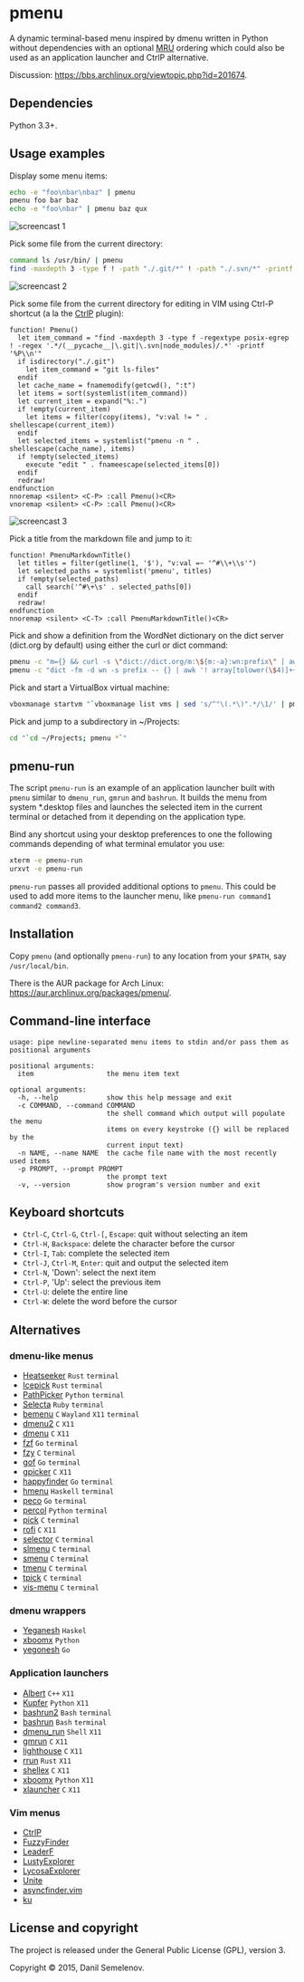 # pmenu

A dynamic terminal-based menu inspired by dmenu written in Python without dependencies with an optional [MRU](https://en.wikipedia.org/wiki/Most_Recently_Used) ordering which could also be used as an application launcher and CtrlP alternative.

Discussion: https://bbs.archlinux.org/viewtopic.php?id=201674.

## Dependencies

Python 3.3+.

## Usage examples

Display some menu items:

```bash
echo -e "foo\nbar\nbaz" | pmenu
pmenu foo bar baz
echo -e "foo\nbar" | pmenu baz qux
```

![screencast 1](https://raw.githubusercontent.com/sgtpep/pmenu/master/screencasts/1.gif)

Pick some file from the current directory:

```bash
command ls /usr/bin/ | pmenu
find -maxdepth 3 -type f ! -path "./.git/*" ! -path "./.svn/*" -printf '%P\n' | LC_COLLATE=C sort | pmenu
```

![screencast 2](https://raw.githubusercontent.com/sgtpep/pmenu/master/screencasts/2.gif)

Pick some file from the current directory for editing in VIM using Ctrl-P shortcut (a la the [CtrlP](http://kien.github.io/ctrlp.vim/) plugin):

```vim
function! Pmenu()
  let item_command = "find -maxdepth 3 -type f -regextype posix-egrep ! -regex '.*/(__pycache__|\.git|\.svn|node_modules)/.*' -printf '%P\\n'"
  if isdirectory("./.git")
    let item_command = "git ls-files"
  endif
  let cache_name = fnamemodify(getcwd(), ":t")
  let items = sort(systemlist(item_command))
  let current_item = expand("%:.")
  if !empty(current_item)
    let items = filter(copy(items), "v:val != " . shellescape(current_item))
  endif
  let selected_items = systemlist("pmenu -n " . shellescape(cache_name), items)
  if !empty(selected_items)
    execute "edit " . fnameescape(selected_items[0])
  endif
  redraw!
endfunction
nnoremap <silent> <C-P> :call Pmenu()<CR>
vnoremap <silent> <C-P> :call Pmenu()<CR>
```

![screencast 3](https://raw.githubusercontent.com/sgtpep/pmenu/master/screencasts/3.gif)

Pick a title from the markdown file and jump to it:

```vim
function! PmenuMarkdownTitle()
  let titles = filter(getline(1, '$'), "v:val =~ '^#\\+\\s'")
  let selected_paths = systemlist('pmenu', titles)
  if !empty(selected_paths)
    call search('^#\+\s' . selected_paths[0])
  endif
  redraw!
endfunction
nnoremap <silent> <C-T> :call PmenuMarkdownTitle()<CR>
```

Pick and show a definition from the WordNet dictionary on the dict server (dict.org by default) using either the curl or dict command:

```bash
pmenu -c "m={} && curl -s \"dict://dict.org/m:\${m:-a}:wn:prefix\" | awk -F \\\" '! array[tolower(\$2)]++ { print \$2 }'" | xargs -I '{}' curl -s "dict://dict.org/d:{}:wn" | grep -vP "^(\d+ |\.)" | less
pmenu -c "dict -fm -d wn -s prefix -- {} | awk '! array[tolower(\$4)]++ { print \$4 }'" | xargs dict -d wn | less
```

Pick and start a VirtualBox virtual machine:

```bash
vboxmanage startvm "`vboxmanage list vms | sed 's/^"\(.*\)".*/\1/' | pmenu`"
```

Pick and jump to a subdirectory in ~/Projects:

```bash
cd "`cd ~/Projects; pmenu *`"
```

## pmenu-run

The script `pmenu-run` is an example of an application launcher built with `pmenu` similar to `dmenu_run`, `gmrun` and `bashrun`. It builds the menu from system \*.desktop files and launches the selected item in the current terminal or detached from it depending on the application type.

Bind any shortcut using your desktop preferences to one the following commands depending of what terminal emulator you use:

```bash
xterm -e pmenu-run
urxvt -e pmenu-run
```

`pmenu-run` passes all provided additional options to `pmenu`. This could be used to add more items to the launcher menu, like `pmenu-run command1 command2 command3`.

## Installation

Copy `pmenu` (and optionally `pmenu-run`) to any location from your `$PATH`, say `/usr/local/bin`.

There is the AUR package for Arch Linux: https://aur.archlinux.org/packages/pmenu/.

## Command-line interface

```
usage: pipe newline-separated menu items to stdin and/or pass them as positional arguments

positional arguments:
  item                  the menu item text

optional arguments:
  -h, --help            show this help message and exit
  -c COMMAND, --command COMMAND
                        the shell command which output will populate the menu
                        items on every keystroke ({} will be replaced by the
                        current input text)
  -n NAME, --name NAME  the cache file name with the most recently used items
  -p PROMPT, --prompt PROMPT
                        the prompt text
  -v, --version         show program's version number and exit
```

## Keyboard shortcuts

- `Ctrl-C`, `Ctrl-G`, `Ctrl-[`, `Escape`: quit without selecting an item
- `Ctrl-H`, `Backspace`: delete the character before the cursor
- `Ctrl-I`, `Tab`: complete the selected item
- `Ctrl-J`, `Ctrl-M`, `Enter`: quit and output the selected item
- `Ctrl-N`, 'Down': select the next item
- `Ctrl-P`, 'Up': select the previous item
- `Ctrl-U`: delete the entire line
- `Ctrl-W`: delete the word before the cursor

## Alternatives

### dmenu-like menus

- [Heatseeker](https://github.com/rschmitt/heatseeker) `Rust` `terminal`
- [Icepick](https://github.com/felipesere/icepick) `Rust` `terminal`
- [PathPicker](https://facebook.github.io/PathPicker/) `Python` `terminal`
- [Selecta](https://github.com/garybernhardt/selecta) `Ruby` `terminal`
- [bemenu](https://github.com/Cloudef/bemenu) `C` `Wayland` `X11` `terminal`
- [dmenu2](https://bitbucket.org/melek/dmenu2) `C` `X11`
- [dmenu](http://tools.suckless.org/dmenu/) `C` `X11`
- [fzf](https://github.com/junegunn/fzf) `Go` `terminal`
- [fzy](https://github.com/jhawthorn/fzy) `C` `terminal`
- [gof](https://github.com/mattn/gof) `Go` `terminal`
- [gpicker](http://www.nongnu.org/gpicker/) `C` `X11`
- [happyfinder](https://github.com/hugows/hf) `Go` `terminal`
- [hmenu](https://github.com/sulami/hmenu) `Haskell` `terminal`
- [peco](https://github.com/peco/peco) `Go` `terminal`
- [percol](https://github.com/mooz/percol) `Python` `terminal`
- [pick](https://github.com/thoughtbot/pick) `C` `terminal`
- [rofi](https://github.com/DaveDavenport/rofi) `C` `X11`
- [selector](http://fleuret.org/cgi-bin/gitweb/gitweb.cgi?p=selector) `C` `terminal`
- [slmenu](https://bitbucket.org/rafaelgg/slmenu) `C` `terminal`
- [smenu](https://github.com/p-gen/smenu) `C` `terminal`
- [tmenu](https://github.com/dhamidi/tmenu) `C` `terminal`
- [tpick](https://github.com/smblott-github/tpick) `C` `terminal`
- [vis-menu](http://martanne.github.io/vis/man/vis-menu.1.html) `C` `terminal`

### dmenu wrappers

- [Yeganesh](http://dmwit.com/yeganesh/) `Haskel`
- [xboomx](https://github.com/victorhaggqvist/xboomx) `Python`
- [yegonesh](https://github.com/klowner/yegonesh) `Go`

### Application launchers

- [Albert](https://github.com/ManuelSchneid3r/albert) `C++` `X11`
- [Kupfer](http://engla.github.io/kupfer/) `Python` `X11`
- [bashrun2](http://henning-bekel.de/bashrun2/) `Bash` `terminal`
- [bashrun](http://bashrun.sourceforge.net/) `Bash` `terminal`
- [dmenu_run](http://tools.suckless.org/dmenu/) `Shell` `X11`
- [gmrun](http://sourceforge.net/projects/gmrun/) `C` `X11`
- [lighthouse](https://github.com/emgram769/lighthouse) `C` `X11`
- [rrun](https://github.com/buster/rrun) `Rust` `X11`
- [shellex](https://github.com/Merovius/shellex) `C` `X11`
- [xboomx](https://github.com/victorhaggqvist/xboomx) `Python` `X11`
- [xlauncher](https://github.com/vatriani/xlauncher) `C` `X11`

### Vim menus

- [CtrlP](http://kien.github.io/ctrlp.vim/)
- [FuzzyFinder](http://www.vim.org/scripts/script.php?script_id=1984)
- [LeaderF](https://github.com/Yggdroot/LeaderF)
- [LustyExplorer](http://www.vim.org/scripts/script.php?script_id=1890)
- [LycosaExplorer](http://www.vim.org/scripts/script.php?script_id=3659)
- [Unite](https://github.com/Shougo/unite.vim)
- [asyncfinder.vim](https://github.com/vim-scripts/asyncfinder.vim)
- [ku](http://www.vim.org/scripts/script.php?script_id=2337)

## License and copyright

The project is released under the General Public License (GPL), version 3.

Copyright © 2015, Danil Semelenov.
